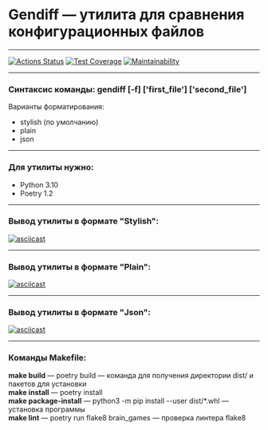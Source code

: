# Gendiff — утилита для сравнения конфигурационных файлов
___
[![Actions Status](https://github.com/Konst-Pav/python-project-50/workflows/hexlet-check/badge.svg)](https://github.com/Konst-Pav/python-project-50/actions)  [![Test Coverage](https://api.codeclimate.com/v1/badges/480e2cbbc0dafb58087e/test_coverage)](https://codeclimate.com/github/Konst-Pav/python-project-50/test_coverage)  [![Maintainability](https://api.codeclimate.com/v1/badges/480e2cbbc0dafb58087e/maintainability)](https://codeclimate.com/github/Konst-Pav/python-project-50/maintainability)
___
### Синтаксис команды: gendiff [-f] ['first_file'] ['second_file']
Варианты форматирования:
- stylish (по умолчанию)
- plain
- json
___
### Для утилиты нужно:
- Python 3.10
- Poetry 1.2
___
### Вывод утилиты в формате "Stylish":
[![asciicast](https://asciinema.org/a/Ow2aSGxCeVCC94dP3ZusNbZ3R.svg)](https://asciinema.org/a/Ow2aSGxCeVCC94dP3ZusNbZ3R)
___
### Вывод утилиты в формате "Plain":
[![asciicast](https://asciinema.org/a/1pHXC1K9ykEbwnDpYqfsJv89E.svg)](https://asciinema.org/a/1pHXC1K9ykEbwnDpYqfsJv89E)
___
### Вывод утилиты в формате "Json":
[![asciicast](https://asciinema.org/a/w70nsbRzm4FAfjTYCO9owAAWV.svg)](https://asciinema.org/a/w70nsbRzm4FAfjTYCO9owAAWV)
___
### Команды Makefile:
**make build** — poetry build — команда для получения директории dist/ и пакетов для установки  
**make install** — poetry install  
**make package-install** — python3 -m pip install --user dist/*.whl — установка программы  
**make lint** — poetry run flake8 brain_games — проверка линтера flake8
